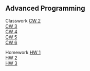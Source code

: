 ## Advanced Programming


Classwork
[CW 2](https://hasankagit.github.io/Odevler/Lab_2.html) <br>
[CW 3](https://hasankagit.github.io/Odevler/CW%203/inspector.html) <br>
[CW 4](https://hasankagit.github.io/Odevler/index.html)<br>
[CW 5](https://hasankagit.github.io/Odevler/CW%205/CW5.html)<br>
[CW 6](https://hasankagit.github.io/Odevler/CW6.html)<br>

Homework
[HW 1](https://hasankagit.github.io/Odevler/homework_1.html) <br>
[HW 2](https://hasankagit.github.io/Odevler/HW%202/Database.html)<br>
[HW 3](https://hasankagit.github.io/Odevler/HW3/HW3.html)<br>
